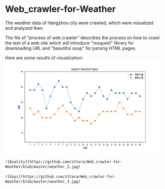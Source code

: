 # Web_crawler-for-Weather
The weather data of Hangzhou city were crawled, which were visualized and analyzed then.

The file of "process of web crawler" describes the process on how to crawl the text of a web site which will introduce 
"resquest" library for downloading URL and "beautiful soup" for parsing HTML pages.

Here are some results of visualization:
![temperature](https://github.com/zttara/Web_crawler-for-Weather/blob/master/weather_1.jpg)

    ![Quality](https://github.com/zttara/Web_crawler-for-Weather/blob/master/weather_2.jpg)

    ![days](https://github.com/zttara/Web_crawler-for-Weather/blob/master/weather_3.jpg)
